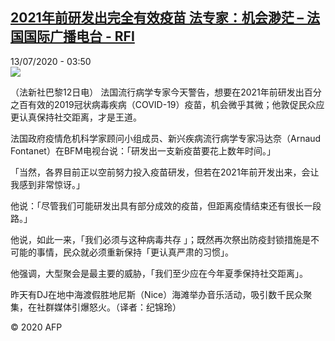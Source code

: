 <!--1594612532000-->
[2021年前研发出完全有效疫苗 法专家：机会渺茫 – 法国国际广播电台 - RFI](http://www.rfi.fr//cn/contenu/20200713-2021%E5%B9%B4%E5%89%8D%E7%A0%94%E5%8F%91%E5%87%BA%E5%AE%8C%E5%85%A8%E6%9C%89%E6%95%88%E7%96%AB%E8%8B%97-%E6%B3%95%E4%B8%93%E5%AE%B6%E6%9C%BA%E4%BC%9A%E6%B8%BA%E8%8C%AB)
------

<div>13/07/2020 - 03:50</div><img src="https://s.rfi.fr/media/display/81f09990-c4b2-11ea-b145-005056a98db9/w:310/p:16x9/health0001b.200713095002.jpg"><div class="t-content__body u-clearfix"><div class="m-interstitial"></div><p>（法新社巴黎12日电）    法国流行病学专家今天警告，想要在2021年前研发出百分之百有效的2019冠状病毒疾病（COVID-19）疫苗，机会微乎其微；他敦促民众应更认真保持社交距离，才是王道。</p><p>    法国政府疫情危机科学家顾问小组成员、新兴疾病流行病学专家冯达奈（Arnaud Fontanet）在BFM电视台说：「研发出一支新疫苗要花上数年时间。」</p><p>    「当然，各界目前正以空前努力投入疫苗研发，但若在2021年前开发出来，会让我感到非常惊讶。」</p><p>    他说：「尽管我们可能研发出具有部分成效的疫苗，但距离疫情结束还有很长一段路。」</p><p>    他说，如此一来，「我们必须与这种病毒共存 」；既然再次祭出防疫封锁措施是不可能的事情，民众就必须重新保持「更认真严肃的习惯」。</p><p>    他强调，大型聚会是最主要的威胁，「我们至少应在今年夏季保持社交距离」。</p><p>    昨天有DJ在地中海渡假胜地尼斯（Nice）海滩举办音乐活动，吸引数千民众聚集，在社群媒体引爆怒火。（译者：纪锦玲）</p><p class="t-copyright">© 2020 AFP</p>        </div>
